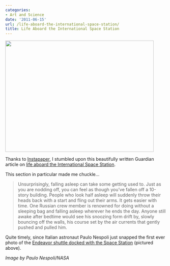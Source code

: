 ```yaml
---
categories:
- Art and Science
date: '2011-06-15'
url: /life-aboard-the-international-space-station/
title: Life Aboard the International Space Station
---
```


<img src="https://gomakethings.com/wp-content/uploads/2011/06/shuttle-station4-825.jpg" alt="" title="shuttle-station4-825" width="466" height="350" class="aligncenter size-medium wp-image-766" />

Thanks to <a href="http://www.instapaper.com/">Instapaper</a>, I stumbled upon this beautifully written Guardian article on <a href="http://www.guardian.co.uk/science/2010/oct/24/international-space-station-nasa-astronauts">life aboard the International Space Station</a>.

This section in particular made me chuckle...

<blockquote>Unsurprisingly, falling asleep can take some getting used to. Just as you are nodding off, you can feel as though you’ve fallen off a 10-story building. People who look half asleep will suddenly throw their heads back with a start and fling out their arms. It gets easier with time. One Russian crew member is renowned for doing without a sleeping bag and falling asleep wherever he ends the day. Anyone still awake after bedtime would see his snoozing form drift by, slowly bouncing off the walls, his course set by the air currents that gently pushed and pulled him.</blockquote>

Quite timely, since Italian astronaut Paulo Nespoli just snapped the first ever photo of the <a href="http://news.discovery.com/space/big-pic-shuttle-endeavour-docked-space-station-110607.html">Endeavor shuttle docked with the Space Station</a> (pictured above).

<em>Image by Paulo Nespoli/NASA</em>